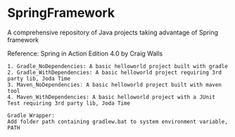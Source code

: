 # SpringFramework
A comprehensive repository of Java projects taking advantage of Spring framework

Reference: Spring in Action Edition 4.0 by Craig Walls

    1. Gradle_NoDependencies: A basic helloworld project built with gradle
    2. Gradle_WithDependencies: A basic helloworld project requiring 3rd party lib, Joda Time    
    3. Maven_NoDependencies: A basic helloworld project built with maven tool
    4. Maven_WithDependencies: A basic helloworld project with a JUnit Test requiring 3rd party lib, Joda Time
    
    Gradle Wrapper:
    Add folder path containing gradlew.bat to system environment variable, PATH
